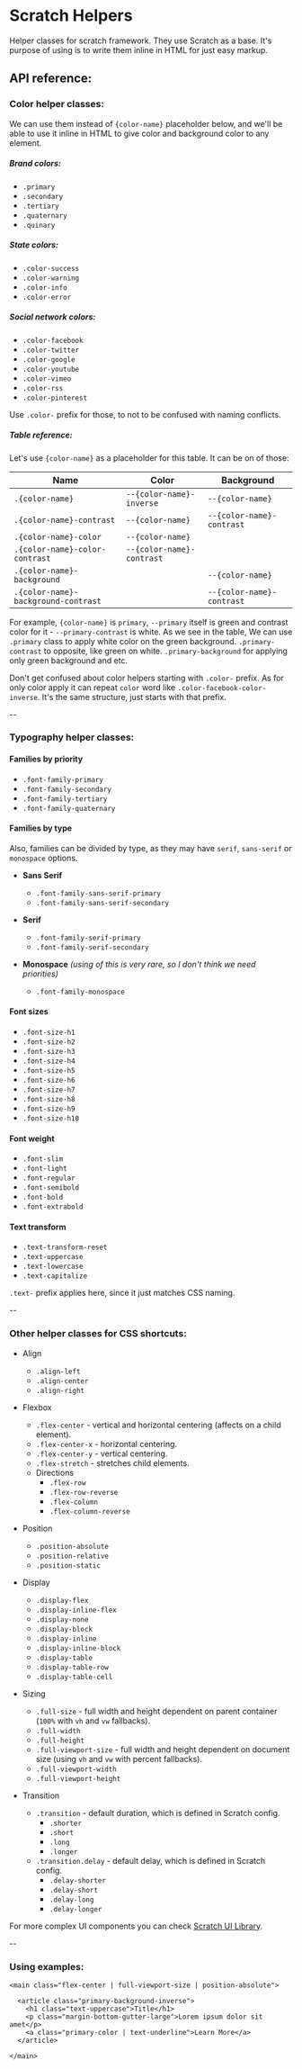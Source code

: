 # Scratch Helpers
Helper classes for scratch framework. They use Scratch as a base. It's purpose of using is to write them inline in HTML for just easy markup.

## API reference:

### Color helper classes:
We can use them instead of `{color-name}` placeholder below, and we'll be able to use it inline in HTML to give color and background color to any element.

##### Brand colors:
- `.primary`
- `.secondary`
- `.tertiary`
- `.quaternary`
- `.quinary`

##### State colors:
- `.color-success`
- `.color-warning`
- `.color-info`
- `.color-error`

##### Social network colors:
- `.color-facebook`
- `.color-twitter`
- `.color-google`
- `.color-youtube`
- `.color-vimeo`
- `.color-rss`
- `.color-pinterest`

Use `.color-` prefix for those, to not to be confused with naming conflicts.

##### Table reference:

Let's use `{color-name}` as a placeholder for this table. It can be on of those:

| Name                                 | Color                      | Background                 |
|---                                   |---                         |---                         |
| `.{color-name}`                      | `--{color-name}-inverse`   | `--{color-name}`           |
| `.{color-name}-contrast`             | `--{color-name}`           | `--{color-name}-contrast`  |
| `.{color-name}-color`                | `--{color-name}`           |                            |
| `.{color-name}-color-contrast`       | `--{color-name}-contrast`  |                            |
| `.{color-name}-background`           |                            | `--{color-name}`           |
| `.{color-name}-background-contrast`  |                            | `--{color-name}-contrast`  |

For example, `{color-name}` is `primary`, `--primary` itself is green and contrast color for it - `--primary-contrast` is white. As we see in the table, We can use `.primary` class to apply white color on the green background. `.primary-contrast` to opposite, like green on white. `.primary-background` for applying only green background and etc.

Don't get confused about color helpers starting with `.color-` prefix. As for only color apply it can repeat `color` word like `.color-facebook-color-inverse`. It's the same structure, just starts with that prefix.

--

### Typography helper classes:

#### Families by priority
- `.font-family-primary`
- `.font-family-secondary`
- `.font-family-tertiary`
- `.font-family-quaternary`

#### Families by type
Also, families can be divided by type, as they may have `serif`, `sans-serif` or `monospace` options.

- **Sans Serif**
  - `.font-family-sans-serif-primary`
  - `.font-family-sans-serif-secondary`

- **Serif**
  - `.font-family-serif-primary`
  - `.font-family-serif-secondary`

- **Monospace** *(using of this is very rare, so I don't think we need priorities)*
  - `.font-family-monospace`

#### Font sizes
- `.font-size-h1`
- `.font-size-h2`
- `.font-size-h3`
- `.font-size-h4`
- `.font-size-h5`
- `.font-size-h6`
- `.font-size-h7`
- `.font-size-h8`
- `.font-size-h9`
- `.font-size-h10`

#### Font weight
- `.font-slim`
- `.font-light`
- `.font-regular`
- `.font-semibold`
- `.font-bold`
- `.font-extrabold`

#### Text transform
- `.text-transform-reset`
- `.text-uppercase`
- `.text-lowercase`
- `.text-capitalize`

`.text-` prefix applies here, since it just matches CSS naming.

--

### Other helper classes for CSS shortcuts:

- Align
  -  `.align-left`
  -  `.align-center`
  -  `.align-right`

- Flexbox
  - `.flex-center` - vertical and horizontal centering (affects on a child element).
  - `.flex-center-x` - horizontal centering.
  - `.flex-center-y` - vertical centering.
  - `.flex-stretch` - stretches child elements.
  - Directions
    - `.flex-row`
    - `.flex-row-reverse`
    - `.flex-column`
    - `.flex-column-reverse`

- Position
  - `.position-absolute`
  - `.position-relative`
  - `.position-static`

- Display
  - `.display-flex`
  - `.display-inline-flex`
  - `.display-none`
  - `.display-block`
  - `.display-inline`
  - `.display-inline-block`
  - `.display-table`
  - `.display-table-row`
  - `.display-table-cell`

- Sizing
  - `.full-size` - full width and height dependent on parent container (`100%` with `vh` and `vw` fallbacks).
  - `.full-width`
  - `.full-height`
  - `.full-viewport-size` - full width and height dependent on document size (using `vh` and `vw` with percent fallbacks).
  - `.full-viewport-width`
  - `.full-viewport-height`

- Transition
  - `.transition` - default duration, which is defined in Scratch config.
    - `.shorter`
    - `.short`
    - `.long`
    - `.longer`
  - `.transition.delay` - default delay, which is defined in Scratch config.
    - `.delay-shorter`
    - `.delay-short`
    - `.delay-long`
    - `.delay-longer`


For more complex UI components you can check [Scratch UI Library](https://github.com/scratch-css/ui).

--

### Using examples:

    <main class="flex-center | full-viewport-size | position-absolute">

      <article class="primary-background-inverse">
        <h1 class="text-uppercase">Title</h1>
        <p class="margin-bottom-gutter-large">Lorem ipsum dolor sit amet</p>
        <a class="primary-color | text-underline">Learn More</a>
      </article>

    </main>

